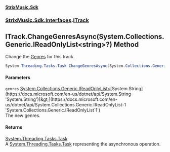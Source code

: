 #### [StrixMusic.Sdk](./index.md 'index')
### [StrixMusic.Sdk.Interfaces](./StrixMusic-Sdk-Interfaces.md 'StrixMusic.Sdk.Interfaces').[ITrack](./StrixMusic-Sdk-Interfaces-ITrack.md 'StrixMusic.Sdk.Interfaces.ITrack')
## ITrack.ChangeGenresAsync(System.Collections.Generic.IReadOnlyList&lt;string&gt;?) Method
Change the [Genres](./StrixMusic-Sdk-Interfaces-ITrack-Genres.md 'StrixMusic.Sdk.Interfaces.ITrack.Genres') for this track.  
```csharp
System.Threading.Tasks.Task ChangeGenresAsync(System.Collections.Generic.IReadOnlyList<string>? genres);
```
#### Parameters
<a name='StrixMusic-Sdk-Interfaces-ITrack-ChangeGenresAsync(System-Collections-Generic-IReadOnlyList-string--)-genres'></a>
`genres` [System.Collections.Generic.IReadOnlyList&lt;](https://docs.microsoft.com/en-us/dotnet/api/System.Collections.Generic.IReadOnlyList-1 'System.Collections.Generic.IReadOnlyList`1')[System.String](https://docs.microsoft.com/en-us/dotnet/api/System.String 'System.String')[&gt;](https://docs.microsoft.com/en-us/dotnet/api/System.Collections.Generic.IReadOnlyList-1 'System.Collections.Generic.IReadOnlyList`1')  
The new genres.  
  
#### Returns
[System.Threading.Tasks.Task](https://docs.microsoft.com/en-us/dotnet/api/System.Threading.Tasks.Task 'System.Threading.Tasks.Task')  
A [System.Threading.Tasks.Task](https://docs.microsoft.com/en-us/dotnet/api/System.Threading.Tasks.Task 'System.Threading.Tasks.Task') representing the asynchronous operation.  
